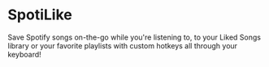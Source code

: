 # SpotiLike
Save Spotify songs on-the-go while you're listening to, to your Liked Songs library or your favorite playlists with custom hotkeys all through your keyboard!
